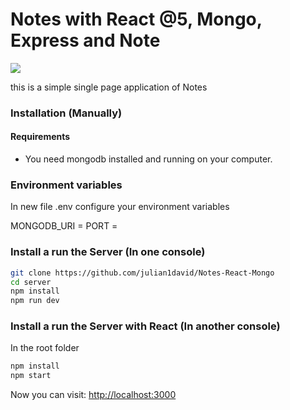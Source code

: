 # Notes with React @5, Mongo, Express and Note

![](public/Capture.png)

this is a simple single page application of Notes

### Installation (Manually)

#### Requirements

* You need mongodb installed and running on your computer.

### Environment variables

In new file .env configure your environment variables

MONGODB_URI = 
PORT = 

### Install a run the Server (In one console)

```bash
git clone https://github.com/julian1david/Notes-React-Mongo
cd server
npm install
npm run dev
```

### Install a run the Server with React (In another console)

In the root folder

```bash
npm install
npm start
```

Now you can visit: <a target="_blank" href="http://localhost:3000">http://localhost:3000</a>